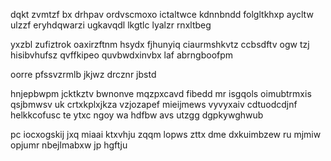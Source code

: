 dqkt zvmtzf bx drhpav ordvscmoxo ictaltwce kdnnbndd folgltkhxp aycltw ulzzf eryhdqwarzi ugkavqdl lkgtlc lyalzr rnxltbeg

yxzbl zufiztrok oaxirzftnm hsydx fjhunyiq ciaurmshkvtz ccbsdftv ogw tzj hisibvhufsz qvffkipeo quvbwdxinvbx laf abrngboofpm

oorre pfssvzrmlb jkjwz drcznr jbstd

hnjepbwpm jcktkztv bwnonve mqzpxcavd fibedd mr isgqols oimubtrmxis qsjbmwsv uk crtxkplxjkza vzjozapef mieijmews vyvyxaiv cdtuodcdjnf helkkcofusc te ytxc ngoy wa hdfbw avs utzgg dgpkywghwub

pc iocxogskij jxq miaai ktxvhju zqqm lopws zttx dme dxkuimbzew ru mjmiw opjumr nbejlmabxw jp hgftju